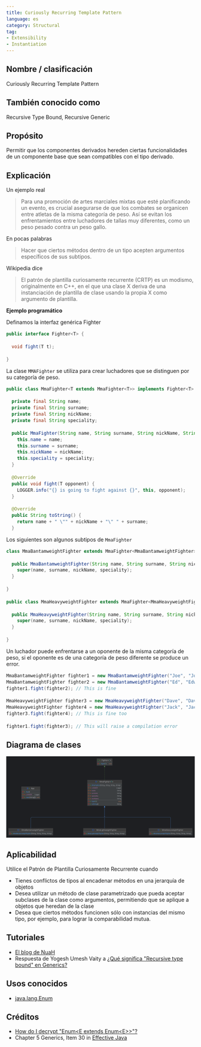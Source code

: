 ```yaml
---
title: Curiously Recurring Template Pattern
language: es
category: Structural
tag:
- Extensibility
- Instantiation
---
```


## Nombre / clasificación

Curiously Recurring Template Pattern

## También conocido como

Recursive Type Bound, Recursive Generic

## Propósito

Permitir que los componentes derivados hereden ciertas funcionalidades de un componente base que sean compatibles con el tipo derivado.

## Explicación

Un ejemplo real

> Para una promoción de artes marciales mixtas que esté planificando un evento, es crucial asegurarse de que los combates se organicen entre atletas de la misma categoría de peso. Así se evitan los enfrentamientos entre luchadores de tallas muy diferentes, como un peso pesado contra un peso gallo.

En pocas palabras

> Hacer que ciertos métodos dentro de un tipo acepten argumentos específicos de sus subtipos.

Wikipedia dice

> El patrón de plantilla curiosamente recurrente (CRTP) es un modismo, originalmente en C++, en el que una clase X deriva de una instanciación de plantilla de clase usando la propia X como argumento de plantilla.

**Ejemplo programático**

Definamos la interfaz genérica Fighter

```java
public interface Fighter<T> {

  void fight(T t);

}
```

La clase `MMAFighter` se utiliza para crear luchadores que se distinguen por su categoría de peso.

```java
public class MmaFighter<T extends MmaFighter<T>> implements Fighter<T> {

  private final String name;
  private final String surname;
  private final String nickName;
  private final String speciality;

  public MmaFighter(String name, String surname, String nickName, String speciality) {
    this.name = name;
    this.surname = surname;
    this.nickName = nickName;
    this.speciality = speciality;
  }

  @Override
  public void fight(T opponent) {
    LOGGER.info("{} is going to fight against {}", this, opponent);
  }

  @Override
  public String toString() {
    return name + " \"" + nickName + "\" " + surname;
  }
```

Los siguientes son algunos subtipos de `MmaFighter`

```java
class MmaBantamweightFighter extends MmaFighter<MmaBantamweightFighter> {

  public MmaBantamweightFighter(String name, String surname, String nickName, String speciality) {
    super(name, surname, nickName, speciality);
  }

}

public class MmaHeavyweightFighter extends MmaFighter<MmaHeavyweightFighter> {

  public MmaHeavyweightFighter(String name, String surname, String nickName, String speciality) {
    super(name, surname, nickName, speciality);
  }

}
```

Un luchador puede enfrentarse a un oponente de la misma categoría de peso, si el oponente es de una categoría de peso diferente
se produce un error.

```java
MmaBantamweightFighter fighter1 = new MmaBantamweightFighter("Joe", "Johnson", "The Geek", "Muay Thai");
MmaBantamweightFighter fighter2 = new MmaBantamweightFighter("Ed", "Edwards", "The Problem Solver", "Judo");
fighter1.fight(fighter2); // This is fine

MmaHeavyweightFighter fighter3 = new MmaHeavyweightFighter("Dave", "Davidson", "The Bug Smasher", "Kickboxing");
MmaHeavyweightFighter fighter4 = new MmaHeavyweightFighter("Jack", "Jackson", "The Pragmatic", "Brazilian Jiu-Jitsu");
fighter3.fight(fighter4); // This is fine too

fighter1.fight(fighter3); // This will raise a compilation error
```

## Diagrama de clases

![alt text](./etc/crtp.png "Diagrama de clases CRTP")

## Aplicabilidad

Utilice el Patrón de Plantilla Curiosamente Recurrente cuando

* Tienes conflictos de tipos al encadenar métodos en una jerarquía de objetos
* Desea utilizar un método de clase parametrizado que pueda aceptar subclases de la clase como argumentos, permitiendo que se aplique a objetos que heredan de la clase
* Desea que ciertos métodos funcionen sólo con instancias del mismo tipo, por ejemplo, para lograr la comparabilidad mutua.

## Tutoriales

* [El blog de NuaH](https://nuah.livejournal.com/328187.html)
* Respuesta de Yogesh Umesh Vaity a [¿Qué significa "Recursive type bound" en Generics?](https://stackoverflow.com/questions/7385949/what-does-recursive-type-bound-in-generics-mean)

## Usos conocidos

* [java.lang.Enum](https://docs.oracle.com/en/java/javase/17/docs/api/java.base/java/lang/Enum.html)

## Créditos

* [How do I decrypt "Enum<E extends Enum\<E>>"?](http://www.angelikalanger.com/GenericsFAQ/FAQSections/TypeParameters.html#FAQ106)
* Chapter 5 Generics, Item 30 in [Effective Java](https://www.amazon.com/gp/product/0134685997/ref=as_li_tl?ie=UTF8&camp=1789&creative=9325&creativeASIN=0134685997&linkCode=as2&tag=javadesignpat-20&linkId=4e349f4b3ff8c50123f8147c828e53eb)
